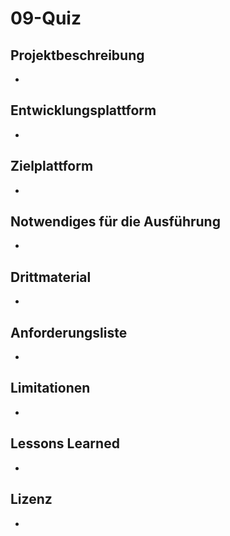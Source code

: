 # 09-Quiz

## Projektbeschreibung
-

## Entwicklungsplattform
-

## Zielplattform
-

## Notwendiges für die Ausführung
-

## Drittmaterial
-

## Anforderungsliste
-

## Limitationen
-

## Lessons Learned
-

## Lizenz
-
